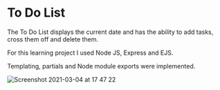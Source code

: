 # To Do List

The To Do List displays the current date and has the ability to add tasks, cross them off and delete them.

For this learning project I used Node JS, Express and EJS. 

Templating, partials and Node module exports were implemented.

![Screenshot 2021-03-04 at 17 47 22](https://user-images.githubusercontent.com/55639318/110014443-b38e4800-7d1a-11eb-876c-33578801a09c.png)


